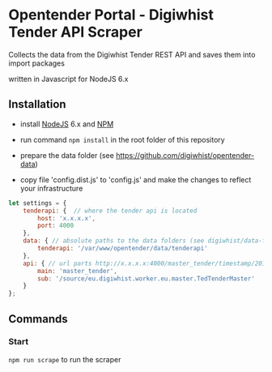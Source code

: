# Opentender Portal - Digiwhist Tender API Scraper

Collects the data from the Digiwhist Tender REST API and saves them into import packages

written in Javascript for NodeJS 6.x

## Installation

- install [NodeJS](https://nodejs.org/) 6.x and [NPM](https://www.npmjs.com/)

- run command `npm install` in the root folder of this repository

- prepare the data folder (see https://github.com/digiwhist/opentender-data)

- copy file 'config.dist.js' to 'config.js' and make the changes to reflect your infrastructure

```javascript
let settings = {
	tenderapi: {  // where the tender api is located
		host: 'x.x.x.x',
		port: 4000
	},
	data: { // absolute paths to the data folders (see digiwhist/data-folder)
		tenderapi: '/var/www/opentender/data/tenderapi'
	},
	api: { // url parts http://x.x.x.x:4000/master_tender/timestamp/2016-07-01T12:30:00.000/source/eu.digiwhist.worker.eu.master.TedTenderMaster/page/0
		main: 'master_tender',
		sub: '/source/eu.digiwhist.worker.eu.master.TedTenderMaster'
	}
};
```

## Commands

### Start

`npm run scrape` to run the scraper


